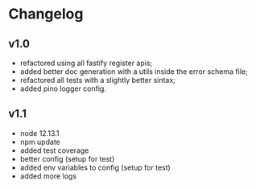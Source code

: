 # Changelog

## v1.0
* refactored using all fastify register apis;
* added better doc generation with a utils inside the error schema file;
* refactored all tests with a slightly better sintax;
* added pino logger config.

## v1.1
* node 12.13.1
* npm update
* added test coverage
* better config (setup for test)
* added env variables to config (setup for test)
* added more logs

